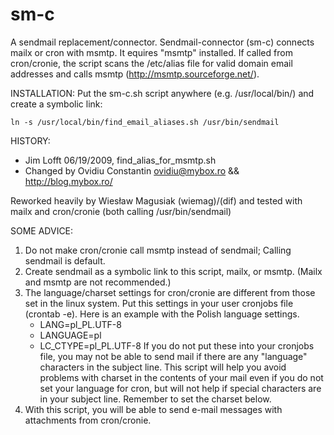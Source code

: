 sm-c
====

A sendmail replacement/connector. Sendmail-connector (sm-c) connects mailx or cron with msmtp. It equires "msmtp" installed.
If called from cron/cronie, the script scans the /etc/alias file for valid domain email addresses and calls msmtp (http://msmtp.sourceforge.net/).


INSTALLATION:
Put the sm-c.sh script anywhere (e.g. /usr/local/bin/) and create a symbolic link:

    ln -s /usr/local/bin/find_email_aliases.sh /usr/bin/sendmail


HISTORY:
- Jim Lofft 06/19/2009, find_alias_for_msmtp.sh
- Changed by Ovidiu Constantin <ovidiu@mybox.ro> && http://blog.mybox.ro/

Reworked heavily by Wiesław Magusiak (wiemag)/(dif) and tested with mailx and cron/cronie 
(both calling /usr/bin/sendmail)


SOME ADVICE:
1. Do not make cron/cronie call msmtp instead of sendmail; Calling sendmail is default.
2. Create sendmail as a symbolic link to this script, mailx, or msmtp.
   (Mailx and msmtp are not recommended.)
3. The language/charset settings for cron/cronie are different from those 
   set in the linux system. Put this settings in your user cronjobs file (crontab -e).
   Here is an example with the Polish language settings.
   -   LANG=pl_PL.UTF-8
   -   LANGUAGE=pl
   -   LC_CTYPE=pl_PL.UTF-8
   If you do not put these into your cronjobs file, you may not be able to send
   mail if there are any "language" characters in the subject line. This script
   will help you avoid problems with charset in the contents of your mail even if
   you do not set your language for cron, but will not help if special characters
   are in your subject line.
   Remember to set the charset below.
4. With this script, you will be able to send e-mail messages with attachments
   from cron/cronie.
